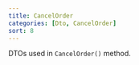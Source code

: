 ```yaml
---
title: CancelOrder
categories: [Dto, CancelOrder]
sort: 8
---
```


DTOs used in `CancelOrder()` method.